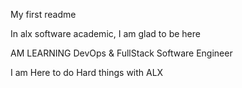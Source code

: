 My first readme

In alx software academic, I am glad to be here

AM LEARNING 
DevOps & FullStack Software Engineer

I am Here to do Hard things with ALX

